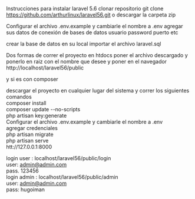 Instrucciones para instalar laravel 5.6 
 clonar repositorio 
 git clone https://github.com/arthurlinux/laravel56.git
 o descargar la carpeta zip

 Configurar el archivo .env.example y cambiarle el nombre a .env
agregar sus datos de conexión de bases de datos usuario password puerto etc

crear la base de datos en su local 
importar el archivo laravel.sql

Dos formas de correr el proyecto
en htdocs poner el archivo descargado y ponerlo en raiz con el nombre que desee 
y poner en el navegador http://localhost/laravel56/public

y si es con composer 

descargar el proyecto en cualquier lugar del sistema y correr los siguientes comandos</br>
composer install </br>
composer update --no-scripts </br>
php artisan key:generate</br>
 Configurar el archivo .env.example y cambiarle el nombre a .env</br>
 agregar credenciales</br>
php artisan migrate </br>
php artisan serve</br>
htt://127.0.0.1:8000</br>

login  user  : localhost/laravel56/public/login </br>
user: admin@admin.com</br>
pass. 123456</br>
login admin : localhost/laravel56/public/admin</br>
user: admin@admin.com</br>
pass: hugoiman</br>
